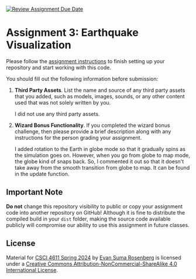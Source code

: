 [![Review Assignment Due Date](https://classroom.github.com/assets/deadline-readme-button-24ddc0f5d75046c5622901739e7c5dd533143b0c8e959d652212380cedb1ea36.svg)](https://classroom.github.com/a/m-W1LXu1)
# Assignment 3: Earthquake Visualization

Please follow the [assignment instructions](https://github.com/CSCI-4611-Spring-2024/Assignments/blob/main/Assignment-3/README.md) to finish setting up your repository and start working with this code.

You should fill out the following information before submission:

1. **Third Party Assets**. List the name and source of any third party assets that you added, such as models, images, sounds, or any other content used that was not solely written by you. 

   I did not use any third party assets.

2. **Wizard Bonus Functionality**. If you completed the wizard bonus challenge, then please provide a brief description along with any instructions for the person grading your assignment.

   I added rotation to the Earth in globe mode so that it gradually spins as the simulation goes on. However, when you go from globe to map mode, the globe kind of snaps back. So, I commented it out so that it doesn't take away from the smooth transition from globe to map. It can be found in the update function.

## Important Note

**Do not** change this repository visibility to public or copy your assignment code into another repository on GitHub!  Although it is fine to distribute the compiled build in your `dist` folder, making the source code available publicly will compromise our ability to use this assignment in future classes.

## License

Material for [CSCI 4611 Spring 2024](https://github.com/CSCI-4611-Spring-2024/Syllabus) by [Evan Suma Rosenberg](https://illusioneering.umn.edu/) is licensed under a [Creative Commons Attribution-NonCommercial-ShareAlike 4.0 International License](http://creativecommons.org/licenses/by-nc-sa/4.0/).